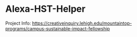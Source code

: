 # Alexa-HST-Helper


Project Info:
https://creativeinquiry.lehigh.edu/mountaintop-programs/campus-sustainable-impact-fellowship
